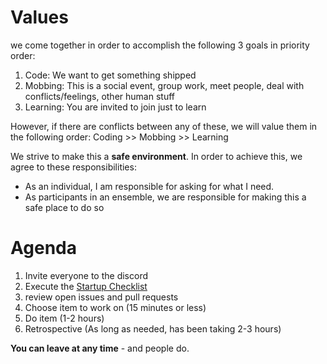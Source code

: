 # Values
  we come together in order to accomplish the following 3 goals in priority order:

  1. Code: We want to get something shipped 
  1. Mobbing: This is a social event, group work, meet people, deal with conflicts/feelings, other human stuff 
  1. Learning: You are invited to join just to learn

  However, if there are conflicts between any of these, we will value them in the following order:
  Coding >> Mobbing >> Learning

  We strive to make this a **safe environment**. In order to achieve this, we agree to these responsibilities:
  * As an individual, I am responsible for asking for what I need. 
  * As participants in an ensemble, we are responsible for making this a safe place to do so

# Agenda

  1. Invite everyone to the discord
  2. Execute the [Startup Checklist](./Contribute.md#startup-checklist)
  3. review open issues and pull requests
  4. Choose item to work on (15 minutes or less)
  5. Do item (1-2 hours)
  6. Retrospective (As long as needed, has been taking 2-3 hours)

**You can leave at any time** - and people do.
